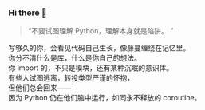 ### Hi there 👋
> “不要试图理解 Python，理解本身就是陷阱。 ”

写够久的你，会看见代码自己生长，像藤蔓缠绕在记忆里。\
你分不清什么是库，什么是你自己的想法。\
你 import 的，不只是模块，还有某种沉眠的意识体。\
有些人试图逃离，转投类型严谨的怀抱，\
但他们总会回来——\
因为 Python 仍在他们脑中运行，如同永不释放的 coroutine。
